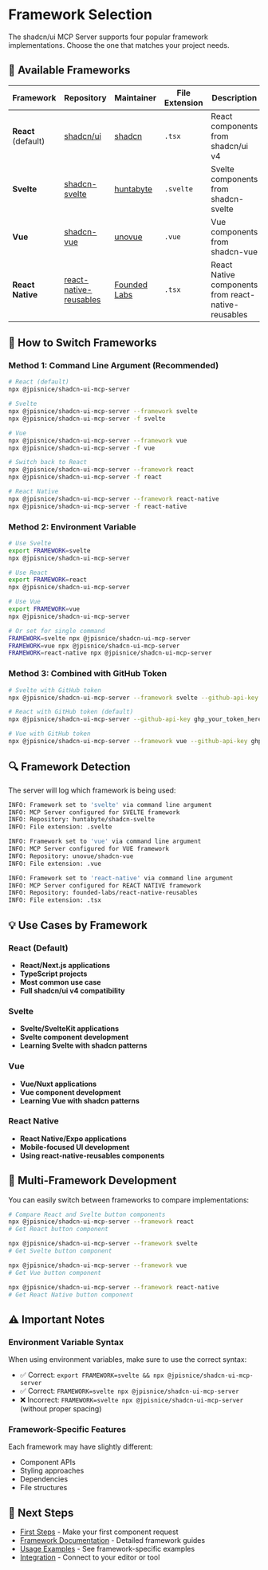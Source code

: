# Framework Selection

The shadcn/ui MCP Server supports four popular framework implementations. Choose the one that matches your project needs.

## 🎨 Available Frameworks

| Framework | Repository | Maintainer | File Extension | Description |
|-----------|------------|------------|----------------|-------------|
| **React** (default) | [shadcn/ui](https://ui.shadcn.com/) | [shadcn](https://github.com/shadcn) | `.tsx` | React components from shadcn/ui v4 |
| **Svelte** | [shadcn-svelte](https://www.shadcn-svelte.com/) | [huntabyte](https://github.com/huntabyte) | `.svelte` | Svelte components from shadcn-svelte |
| **Vue** | [shadcn-vue](https://www.shadcn-vue.com/) | [unovue](https://github.com/unovue) | `.vue` | Vue components from shadcn-vue |
| **React Native** | [react-native-reusables](https://github.com/founded-labs/react-native-reusables) | [Founded Labs](https://github.com/founded-labs) | `.tsx` | React Native components from react-native-reusables |

## 🚀 How to Switch Frameworks

### Method 1: Command Line Argument (Recommended)

```bash
# React (default)
npx @jpisnice/shadcn-ui-mcp-server

# Svelte
npx @jpisnice/shadcn-ui-mcp-server --framework svelte
npx @jpisnice/shadcn-ui-mcp-server -f svelte

# Vue
npx @jpisnice/shadcn-ui-mcp-server --framework vue
npx @jpisnice/shadcn-ui-mcp-server -f vue

# Switch back to React
npx @jpisnice/shadcn-ui-mcp-server --framework react
npx @jpisnice/shadcn-ui-mcp-server -f react

# React Native
npx @jpisnice/shadcn-ui-mcp-server --framework react-native
npx @jpisnice/shadcn-ui-mcp-server -f react-native
```

### Method 2: Environment Variable

```bash
# Use Svelte
export FRAMEWORK=svelte
npx @jpisnice/shadcn-ui-mcp-server

# Use React
export FRAMEWORK=react
npx @jpisnice/shadcn-ui-mcp-server

# Use Vue
export FRAMEWORK=vue
npx @jpisnice/shadcn-ui-mcp-server

# Or set for single command
FRAMEWORK=svelte npx @jpisnice/shadcn-ui-mcp-server
FRAMEWORK=vue npx @jpisnice/shadcn-ui-mcp-server
FRAMEWORK=react-native npx @jpisnice/shadcn-ui-mcp-server
```

### Method 3: Combined with GitHub Token

```bash
# Svelte with GitHub token
npx @jpisnice/shadcn-ui-mcp-server --framework svelte --github-api-key ghp_your_token_here

# React with GitHub token (default)
npx @jpisnice/shadcn-ui-mcp-server --github-api-key ghp_your_token_here

# Vue with GitHub token
npx @jpisnice/shadcn-ui-mcp-server --framework vue --github-api-key ghp_your_token_here
```

## 🔍 Framework Detection

The server will log which framework is being used:

```bash
INFO: Framework set to 'svelte' via command line argument
INFO: MCP Server configured for SVELTE framework
INFO: Repository: huntabyte/shadcn-svelte
INFO: File extension: .svelte
```

```bash
INFO: Framework set to 'vue' via command line argument
INFO: MCP Server configured for VUE framework
INFO: Repository: unovue/shadcn-vue
INFO: File extension: .vue
```

```bash
INFO: Framework set to 'react-native' via command line argument
INFO: MCP Server configured for REACT NATIVE framework
INFO: Repository: founded-labs/react-native-reusables
INFO: File extension: .tsx
```

## 💡 Use Cases by Framework

### React (Default)
- **React/Next.js applications**
- **TypeScript projects**
- **Most common use case**
- **Full shadcn/ui v4 compatibility**

### Svelte
- **Svelte/SvelteKit applications**
- **Svelte component development**
- **Learning Svelte with shadcn patterns**

### Vue
- **Vue/Nuxt applications**
- **Vue component development**
- **Learning Vue with shadcn patterns**

### React Native
- **React Native/Expo applications**
- **Mobile-focused UI development**
- **Using react-native-reusables components**

## 🔄 Multi-Framework Development

You can easily switch between frameworks to compare implementations:

```bash
# Compare React and Svelte button components
npx @jpisnice/shadcn-ui-mcp-server --framework react
# Get React button component

npx @jpisnice/shadcn-ui-mcp-server --framework svelte
# Get Svelte button component

npx @jpisnice/shadcn-ui-mcp-server --framework vue
# Get Vue button component

npx @jpisnice/shadcn-ui-mcp-server --framework react-native
# Get React Native button component
```

## ⚠️ Important Notes

### Environment Variable Syntax

When using environment variables, make sure to use the correct syntax:

- ✅ Correct: `export FRAMEWORK=svelte && npx @jpisnice/shadcn-ui-mcp-server`
- ✅ Correct: `FRAMEWORK=svelte npx @jpisnice/shadcn-ui-mcp-server`
- ❌ Incorrect: `FRAMEWORK=svelte npx @jpisnice/shadcn-ui-mcp-server` (without proper spacing)

### Framework-Specific Features

Each framework may have slightly different:
- Component APIs
- Styling approaches
- Dependencies
- File structures

## 🔗 Next Steps

- [First Steps](first-steps.md) - Make your first component request
- [Framework Documentation](../frameworks/) - Detailed framework guides
- [Usage Examples](../usage/) - See framework-specific examples
- [Integration](../integration/) - Connect to your editor or tool 

